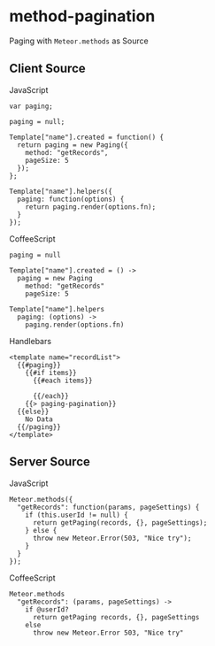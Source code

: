 # method-pagination

Paging with `Meteor.methods` as Source

## Client Source

JavaScript

```
var paging;

paging = null;

Template["name"].created = function() {
  return paging = new Paging({
    method: "getRecords",
    pageSize: 5
  });
};

Template["name"].helpers({
  paging: function(options) {
    return paging.render(options.fn);
  }
});
```

CoffeeScript

```
paging = null

Template["name"].created = () ->
  paging = new Paging
    method: "getRecords"
    pageSize: 5

Template["name"].helpers
  paging: (options) ->
    paging.render(options.fn)
```

Handlebars

```
<template name="recordList">
  {{#paging}}
    {{#if items}}
      {{#each items}}
        
      {{/each}}
    {{> paging-pagination}}
  {{else}}
    No Data
  {{/paging}}
</template>
```

## Server Source

JavaScript

```
Meteor.methods({
  "getRecords": function(params, pageSettings) {
    if (this.userId != null) {
      return getPaging(records, {}, pageSettings);
    } else {
      throw new Meteor.Error(503, "Nice try");
    }
  }
});
```

CoffeeScript

```
Meteor.methods
  "getRecords": (params, pageSettings) ->
    if @userId?
      return getPaging records, {}, pageSettings
    else
      throw new Meteor.Error 503, "Nice try"
```
